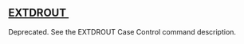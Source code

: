## [EXTDROUT ](https://help.hexagonmi.com/bundle/MSC_Nastran_2022.4/page/Nastran_Combined_Book/qrg/parameters/TOC.EXTDROUT.xhtml)

Deprecated. See the EXTDROUT Case Control command description.

